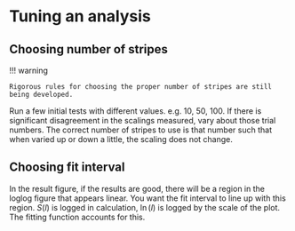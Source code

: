 # Tuning an analysis

## Choosing number of stripes

!!! warning

    Rigorous rules for choosing the proper number of stripes are still being developed.

Run a few initial tests with different values. e.g. 10, 50, 100. If there is significant disagreement in the scalings measured, vary about those trial numbers. The correct number of stripes to use is that number such that when varied up or down a little, the scaling does not change.

## Choosing fit interval

In the result figure, if the results are good, there will be a region in the loglog figure that appears linear. You want the fit interval to line up with this region. $S(l)$ is logged in calculation, $\ln(l)$ is logged by the scale of the plot. The fitting function accounts for this.
